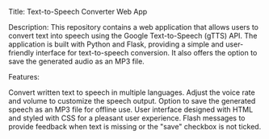 Title: Text-to-Speech Converter Web App

Description:
This repository contains a web application that allows users to convert text into speech using the Google Text-to-Speech (gTTS) API. The application is built with Python and Flask, providing a simple and user-friendly interface for text-to-speech conversion. It also offers the option to save the generated audio as an MP3 file.

Features:

Convert written text to speech in multiple languages.
Adjust the voice rate and volume to customize the speech output.
Option to save the generated speech as an MP3 file for offline use.
User interface designed with HTML and styled with CSS for a pleasant user experience.
Flash messages to provide feedback when text is missing or the "save" checkbox is not ticked.
